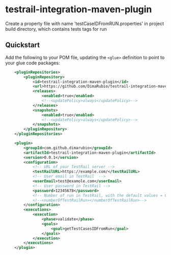 testrail-integration-maven-plugin
============================

Create a property file with name 'testCaseIDFromRUN.properties' in project build directory, which contains tests tags for run

Quickstart
----------

Add the following to your POM file, updating the `<glue>` definition to point to your glue code packages:
```xml
    <pluginRepositories>
        <pluginRepository>
            <id>testrail-integration-maven-plugin</id>
            <url>https://github.com/DimaRubio/testrail-integration-maven-plugin/raw/mvn-repo/</url>
            <releases>
                <enabled>true</enabled>
                <!--<updatePolicy>always</updatePolicy>-->
            </releases>
            <snapshots>
                <enabled>true</enabled>
                <!--<updatePolicy>always</updatePolicy>-->
            </snapshots>
        </pluginRepository>
    </pluginRepositories>
```  
```xml
    <plugin>
        <groupId>com.github.dimarubio</groupId>
        <artifactId>testrail-integration-maven-plugin</artifactId>
        <version>0.0.1</version>
        <configuration>
            <!-- URL of your TestRail server -->
            <testRailURL>https://example.com/</testRailURL>
            <!-- User email in TestRail  -->
            <userEmail>test@examole.com</userEmail>
            <!-- User password in TestRail -->
            <password>12345678</password>
            <!-- Number of run in TestRail, with the default values = 0 -->
            <!--<numberOfTestRailRun></numberOfTestRailRun>-->
        </configuration>
        <executions>
            <execution>
                <phase>validate</phase>
                <goals>
                    <goal>getTestCasesIDFromRun</goal>
                </goals>
            </execution>
        </executions>
    </plugin>
```
